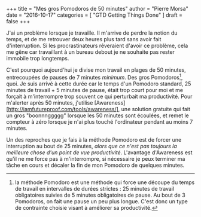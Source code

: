 +++
title      = "Mes gros Pomodoros de 50 minutes"
author     = "Pierre Morsa"
date       = "2016-10-17"
categories = [ "GTD Getting Things Done" ]
draft      = false
+++

J'ai un problème lorsque je travaille. Il m'arrive de perdre la notion du temps, et de me retrouver deux heures plus tard sans avoir fait d'interruption. Si les procrastinateurs rêveraient d'avoir ce problème, cela me gêne car travaillant à un bureau debout je ne souhaite pas rester immobile trop longtemps.

C'est pourquoi aujourd'hui je divise mon travail en plages de 50 minutes, entrecoupées de pauses de 7 minutes *minimum*. Des gros Pomodoros[^1], quoi. Je suis arrivé à cette durée car le temps d'un Pomodoro standard, 25 minutes de travail + 5 minutes de pause, était trop court pour moi et me forçait à m'interrompre trop souvent ce qui perturbait ma productivité. Pour m'alerter après 50 minutes, j'utilise [Awareness][http://iamfutureproof.com/tools/awareness/], une solution gratuite qui fait un gros "boonnnggggg" lorsque les 50 minutes sont écoulées, et remet le compteur à zéro lorsque je n'ai plus touché l'ordinateur pendant au moins 7 minutes. 

Un des reproches que je fais à la méthode Pomodoro est de forcer une interruption au bout de 25 minutes, *alors que ce n'est pas toujours la meilleure chose d'un point de vue productivité*. L'avantage d'Awareness est qu'il ne me force pas à m'interrompre, si nécessaire je peux terminer ma tâche en cours et décaler la fin de mon Pomodoro de quelques minutes.

[^1]: la méthode Pomodoro est une méthode qui force une découpe du temps de travail en intervalles de durées strictes : 25 minutes de travail obligatoires suivies de 5 minutes obligatoires de pause. Au bout de 3 Pomodoros, on fait une pause un peu plus longue. C'est donc un type de contrainte choisie visant à améliorer sa productivité.